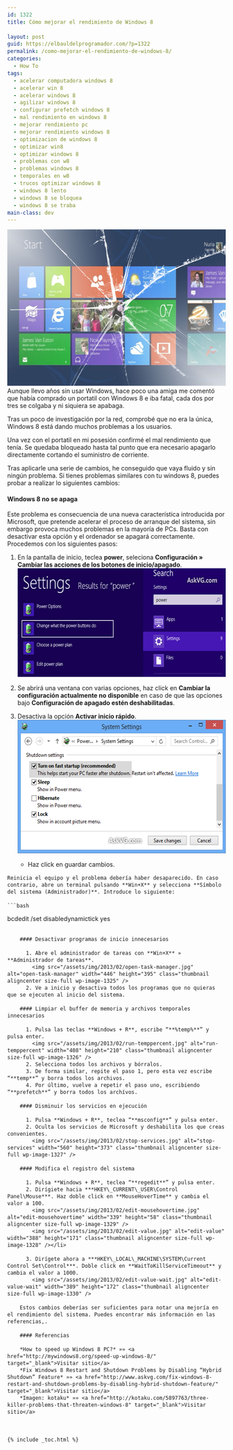 ```yaml
---
id: 1322
title: Cómo mejorar el rendimiento de Windows 8

layout: post
guid: https://elbauldelprogramador.com/?p=1322
permalink: /como-mejorar-el-rendimiento-de-windows-8/
categories:
  - How To
tags:
  - acelerar computadora windows 8
  - acelerar win 8
  - acelerar windows 8
  - agilizar windows 8
  - configurar prefetch windows 8
  - mal rendimiento en windows 8
  - mejorar rendimiento pc
  - mejorar rendimiento windows 8
  - optimizacion de windows 8
  - optimizar win8
  - optimizar windows 8
  - problemas con w8
  - problemas windows 8
  - temporales en w8
  - trucos optimizar windows 8
  - windows 8 lento
  - windows 8 se bloquea
  - windows 8 se traba
main-class: dev
---
```

<img src="/assets/img/2013/02/Windows8problem.jpg" alt="Windows8problem" width="640" height="360" class="thumbnail aligncenter size-full wp-image-1331" />  
Aunque llevo años sin usar Windows, hace poco una amiga me comentó que había comprado un portatil con Windows 8 e iba fatal, cada dos por tres se colgaba y ni siquiera se apabaga.

Tras un poco de investigación por la red, comprobé que no era la única, Windows 8 está dando muchos problemas a los usuarios.

Una vez con el portatil en mi posesión confirmé el mal rendimiento que tenía. Se quedaba bloqueado hasta tal punto que era necesario apagarlo directamente cortando el suministro de corriente.

Tras aplicarle una serie de cambios, he conseguido que vaya fluido y sin ningún problema. Si tienes problemas similares con tu windows 8, puedes probar a realizar lo siguientes cambios:  
  
<!--ad-->

#### Windows 8 no se apaga

Este problema es consecuencia de una nueva característica introducida por Microsoft, que pretende acelerar el proceso de arranque del sistema, sin embargo provoca muchos problemas en la mayoría de PCs. Basta con desactivar esta opción y el ordenador se apagará correctamente. Procedemos con los siguientes pasos:

  1. En la pantalla de inicio, teclea **power**, seleciona **Configuración » Cambiar las acciones de los botones de inicio/apagado**.  
    <img src="/assets/img/2013/02/Change_Power_Settings_Windows_8.png" alt="Change_Power_Settings_Windows_8" width="591" height="250" class="thumbnail aligncenter size-full wp-image-1323" />
  2. Se abrirá una ventana con varias opciones, haz click en **Cambiar la configuración actualmente no disponible** en caso de que las opciones bajo **Configuración de apagado estén deshabilitadas**.
  3. Desactiva la opción **Activar inicio rápido**. 
    <img src="/assets/img/2013/02/Disable_Hybrid_Shutdown_Fast_Startup_Windows_8.png" alt="Disable_Hybrid_Shutdown_Fast_Startup_Windows_8" width="540" height="307" class="thumbnail aligncenter size-full wp-image-1324" /> </li> 
    
      * Haz click en guardar cambios.</ol> 
    
    Reinicia el equipo y el problema debería haber desaparecido. En caso contrario, abre un terminal pulsando **Win+X** y selecciona **Símbolo del sistema (Administrador)**. Introduce lo siguiente:
    
    ```bash
bcdedit /set disabledynamictick yes

```
    
    #### Desactivar programas de inicio innecesarios
    
      1. Abre el administrador de tareas con **Win+X** » **Administrador de tareas**.  
        <img src="/assets/img/2013/02/open-task-manager.jpg" alt="open-task-manager" width="446" height="395" class="thumbnail aligncenter size-full wp-image-1325" />
      2. Ve a inicio y desactiva todos los programas que no quieras que se ejecuten al inicio del sistema.
    
    #### Limpiar el buffer de memoria y archivos temporales innecesarios
    
      1. Pulsa las teclas **Windows + R**, escribe “**%temp%**” y pulsa enter.  
        <img src="/assets/img/2013/02/run-temppercent.jpg" alt="run-temppercent" width="408" height="210" class="thumbnail aligncenter size-full wp-image-1326" /> 
      2. Selecciona todos los archivos y bórralos.
      3. De forma similar, repite el paso 1, pero esta vez escribe “**temp**” y borra todos los archivos.
      4. Por último, vuelve a repetir el paso uno, escribiendo “**prefetch**” y borra todos los archívos.
    
    #### Disminuir los servicios en ejecución
    
      1. Pulsa **Windows + R**, teclea “**msconfig**” y pulsa enter.
      2. Oculta los servicios de Microsoft y deshabilita los que creas convenientes.  
        <img src="/assets/img/2013/02/stop-services.jpg" alt="stop-services" width="560" height="373" class="thumbnail aligncenter size-full wp-image-1327" /> 
    
    #### Modifica el registro del sistema
    
      1. Pulsa **Windows + R**, teclea “**regedit**” y pulsa enter.
      2. Dirígiete hacia ***HKEY\_CURRENT\_USER\Control Panel\Mouse***. Haz doble click en **MouseHoverTime** y cambia el valor a 100.  
        <img src="/assets/img/2013/02/edit-mousehovertime.jpg" alt="edit-mousehovertime" width="339" height="58" class="thumbnail aligncenter size-full wp-image-1329" />  
        <img src="/assets/img/2013/02/edit-value.jpg" alt="edit-value" width="388" height="171" class="thumbnail aligncenter size-full wp-image-1328" /></li> 
    
      3. Dirígete ahora a ***HKEY\_LOCAL\_MACHINE\SYSTEM\Current Control Set\Control***. Doble click en **WaitToKillServiceTimeout** y cambia el valor a 1000.  
        <img src="/assets/img/2013/02/edit-value-wait.jpg" alt="edit-value-wait" width="389" height="172" class="thumbnail aligncenter size-full wp-image-1330" /> 
    
    Estos cambios deberías ser suficientes para notar una mejoría en el rendimiento del sistema. Puedes encontrar más información en las referencias,.
    
    #### Referencias
    
    *How to speed up Windows 8 PC?* »» <a href="http://mywindows8.org/speed-up-windows-8/" target="_blank">Visitar sitio</a>  
    *Fix Windows 8 Restart and Shutdown Problems by Disabling “Hybrid Shutdown” Feature* »» <a href="http://www.askvg.com/fix-windows-8-restart-and-shutdown-problems-by-disabling-hybrid-shutdown-feature/" target="_blank">Visitar sitio</a>  
    *Imagen: kotaku* »» <a href="http://kotaku.com/5897763/three-killer-problems-that-threaten-windows-8" target="_blank">Visitar sitio</a>
    
    

{% include _toc.html %}
